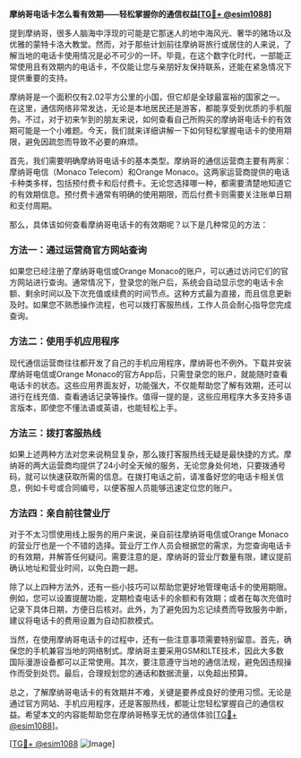 **摩纳哥电话卡怎么看有效期——轻松掌握你的通信权益[[TG💪+ @esim1088](https://t.me/s/esim1088)]**

提到摩纳哥，很多人脑海中浮现的可能是它那迷人的地中海风光、奢华的赌场以及优雅的蒙特卡洛大教堂。然而，对于那些计划前往摩纳哥旅行或居住的人来说，了解当地的电话卡使用情况是必不可少的一环。毕竟，在这个数字化时代，一部能正常使用且有效期内的电话卡，不仅能让您与亲朋好友保持联系，还能在紧急情况下提供重要的支持。

摩纳哥是一个面积仅有2.02平方公里的小国，但它却是全球最富裕的国家之一。在这里，通信网络非常发达，无论是本地居民还是游客，都能享受到优质的手机服务。不过，对于初来乍到的朋友来说，如何查看自己所购买的摩纳哥电话卡的有效期可能是一个小难题。今天，我们就来详细讲解一下如何轻松掌握电话卡的使用期限，避免因疏忽而导致不必要的麻烦。

首先，我们需要明确摩纳哥电话卡的基本类型。摩纳哥的通信运营商主要有两家：摩纳哥电信（Monaco Telecom）和Orange Monaco。这两家运营商提供的电话卡种类多样，包括预付费卡和后付费卡。无论您选择哪一种，都需要清楚地知道它的有效期信息。预付费卡通常有明确的使用期限，而后付费卡则需要关注账单日期和支付周期。

那么，具体该如何查看摩纳哥电话卡的有效期呢？以下是几种常见的方法：

### 方法一：通过运营商官方网站查询

如果您已经注册了摩纳哥电信或Orange Monaco的账户，可以通过访问它们的官方网站进行查询。通常情况下，登录您的账户后，系统会自动显示您的电话卡余额、剩余时间以及下次充值或续费的时间节点。这种方式最为直接，而且信息更新及时。如果您不熟悉操作流程，也可以拨打客服热线，工作人员会耐心指导您完成查询。

### 方法二：使用手机应用程序

现代通信运营商往往都开发了自己的手机应用程序，摩纳哥也不例外。下载并安装摩纳哥电信或Orange Monaco的官方App后，只需登录您的账户，就能随时查看电话卡的状态。这些应用界面友好，功能强大，不仅能帮助您了解有效期，还可以进行在线充值、查看通话记录等操作。值得一提的是，这些应用程序大多支持多语言版本，即使您不懂法语或英语，也能轻松上手。

### 方法三：拨打客服热线

如果上述两种方法对您来说稍显复杂，那么拨打客服热线无疑是最快捷的方式。摩纳哥的两大运营商均提供了24小时全天候的服务，无论您身处何地，只要拨通号码，就可以快速获取所需的信息。在拨打电话之前，请准备好您的电话卡相关信息，例如卡号或合同编号，以便客服人员能够迅速定位您的账户。

### 方法四：亲自前往营业厅

对于不太习惯使用线上服务的用户来说，亲自前往摩纳哥电信或Orange Monaco的营业厅也是一个不错的选择。营业厅工作人员会根据您的需求，为您查询电话卡的有效期，并解答任何疑问。需要注意的是，摩纳哥的营业厅数量有限，建议提前确认地址和营业时间，以免白跑一趟。

除了以上四种方法外，还有一些小技巧可以帮助您更好地管理电话卡的使用期限。例如，您可以设置提醒功能，定期检查电话卡的余额和有效期；或者在每次充值时记录下具体日期，方便日后核对。此外，为了避免因为忘记续费而导致服务中断，建议将电话卡的费用设置为自动扣款模式。

当然，在使用摩纳哥电话卡的过程中，还有一些注意事项需要特别留意。首先，确保您的手机兼容当地的网络制式。摩纳哥主要采用GSM和LTE技术，因此大多数国际漫游设备都可以正常使用。其次，要注意遵守当地的通信法规，避免因违规操作而受到处罚。最后，合理规划您的通话和数据流量，以免超出预算。

总之，了解摩纳哥电话卡的有效期并不难，关键是要养成良好的使用习惯。无论是通过官方网站、手机应用程序，还是客服热线，都能让您轻松掌握自己的通信权益。希望本文的内容能帮助您在摩纳哥畅享无忧的通信体验[[TG💪+ @esim1088](https://t.me/s/esim1088)]。

[[TG💪+ @esim1088](https://t.me/s/esim1088) ![Image](https://i.postimg.cc/4NQfJmqS/Snipaste-2025-05-13-00-14-12.png)]